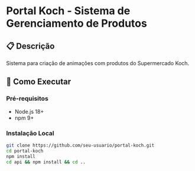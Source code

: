 # Portal Koch - Sistema de Gerenciamento de Produtos

## 📋 Descrição
Sistema para criação de animações com produtos do Supermercado Koch.

## 🚀 Como Executar

### Pré-requisitos
- Node.js 18+
- npm 9+

### Instalação Local
```bash
git clone https://github.com/seu-usuario/portal-koch.git
cd portal-koch
npm install
cd api && npm install && cd ..